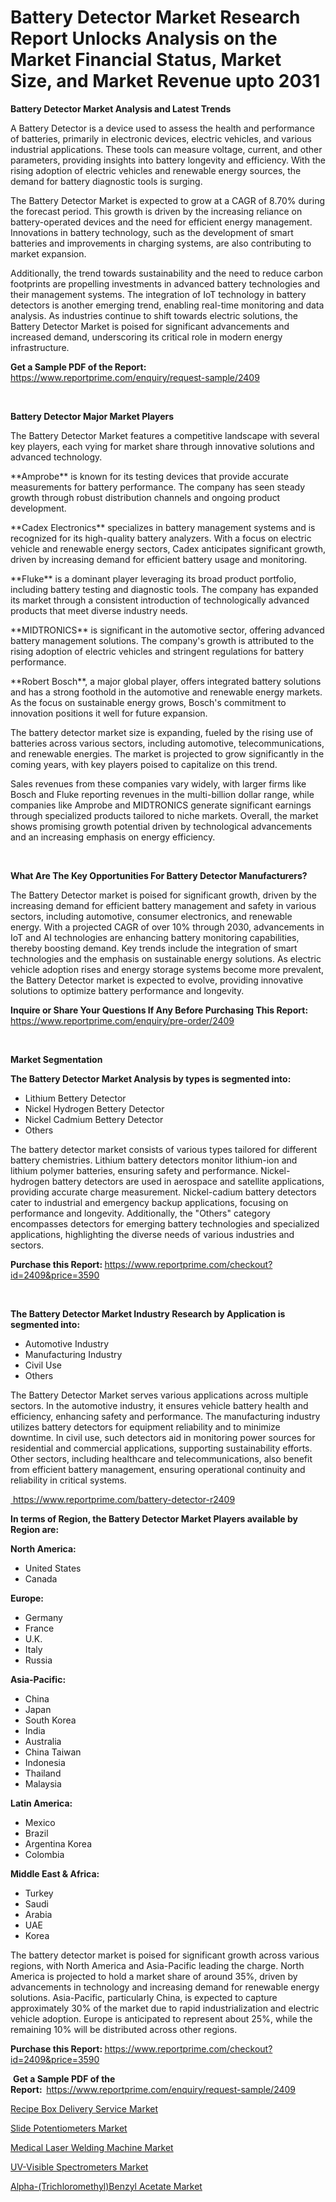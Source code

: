 <p><h1>Battery Detector Market Research Report Unlocks Analysis on the Market Financial Status, Market Size, and Market Revenue upto 2031</h1></p><p><strong>Battery Detector Market Analysis and Latest Trends</strong></p>
<p><p>A Battery Detector is a device used to assess the health and performance of batteries, primarily in electronic devices, electric vehicles, and various industrial applications. These tools can measure voltage, current, and other parameters, providing insights into battery longevity and efficiency. With the rising adoption of electric vehicles and renewable energy sources, the demand for battery diagnostic tools is surging.</p><p>The Battery Detector Market is expected to grow at a CAGR of 8.70% during the forecast period. This growth is driven by the increasing reliance on battery-operated devices and the need for efficient energy management. Innovations in battery technology, such as the development of smart batteries and improvements in charging systems, are also contributing to market expansion. </p><p>Additionally, the trend towards sustainability and the need to reduce carbon footprints are propelling investments in advanced battery technologies and their management systems. The integration of IoT technology in battery detectors is another emerging trend, enabling real-time monitoring and data analysis. As industries continue to shift towards electric solutions, the Battery Detector Market is poised for significant advancements and increased demand, underscoring its critical role in modern energy infrastructure.</p></p>
<p><strong>Get a Sample PDF of the Report:&nbsp;</strong> <a href="https://www.reportprime.com/enquiry/request-sample/2409">https://www.reportprime.com/enquiry/request-sample/2409</a></p>
<p>&nbsp;</p>
<p><strong>Battery Detector Major Market Players</strong></p>
<p><p>The Battery Detector Market features a competitive landscape with several key players, each vying for market share through innovative solutions and advanced technology.</p><p>**Amprobe** is known for its testing devices that provide accurate measurements for battery performance. The company has seen steady growth through robust distribution channels and ongoing product development.</p><p>**Cadex Electronics** specializes in battery management systems and is recognized for its high-quality battery analyzers. With a focus on electric vehicle and renewable energy sectors, Cadex anticipates significant growth, driven by increasing demand for efficient battery usage and monitoring.</p><p>**Fluke** is a dominant player leveraging its broad product portfolio, including battery testing and diagnostic tools. The company has expanded its market through a consistent introduction of technologically advanced products that meet diverse industry needs.</p><p>**MIDTRONICS** is significant in the automotive sector, offering advanced battery management solutions. The company's growth is attributed to the rising adoption of electric vehicles and stringent regulations for battery performance.</p><p>**Robert Bosch**, a major global player, offers integrated battery solutions and has a strong foothold in the automotive and renewable energy markets. As the focus on sustainable energy grows, Bosch's commitment to innovation positions it well for future expansion.</p><p>The battery detector market size is expanding, fueled by the rising use of batteries across various sectors, including automotive, telecommunications, and renewable energies. The market is projected to grow significantly in the coming years, with key players poised to capitalize on this trend.</p><p>Sales revenues from these companies vary widely, with larger firms like Bosch and Fluke reporting revenues in the multi-billion dollar range, while companies like Amprobe and MIDTRONICS generate significant earnings through specialized products tailored to niche markets. Overall, the market shows promising growth potential driven by technological advancements and an increasing emphasis on energy efficiency.</p></p>
<p>&nbsp;</p>
<p><strong>What Are The Key Opportunities For Battery Detector Manufacturers?</strong></p>
<p><p>The Battery Detector market is poised for significant growth, driven by the increasing demand for efficient battery management and safety in various sectors, including automotive, consumer electronics, and renewable energy. With a projected CAGR of over 10% through 2030, advancements in IoT and AI technologies are enhancing battery monitoring capabilities, thereby boosting demand. Key trends include the integration of smart technologies and the emphasis on sustainable energy solutions. As electric vehicle adoption rises and energy storage systems become more prevalent, the Battery Detector market is expected to evolve, providing innovative solutions to optimize battery performance and longevity.</p></p>
<p><strong>Inquire or Share Your Questions If Any Before Purchasing This Report:</strong> <a href="https://www.reportprime.com/enquiry/pre-order/2409">https://www.reportprime.com/enquiry/pre-order/2409</a></p>
<p>&nbsp;</p>
<p><strong>Market Segmentation</strong></p>
<p><strong>The Battery Detector Market Analysis by types is segmented into:</strong></p>
<p><ul><li>Lithium Bettery Detector</li><li>Nickel Hydrogen Bettery Detector</li><li>Nickel Cadmium Bettery Detector</li><li>Others</li></ul></p>
<p><p>The battery detector market consists of various types tailored for different battery chemistries. Lithium battery detectors monitor lithium-ion and lithium polymer batteries, ensuring safety and performance. Nickel-hydrogen battery detectors are used in aerospace and satellite applications, providing accurate charge measurement. Nickel-cadium battery detectors cater to industrial and emergency backup applications, focusing on performance and longevity. Additionally, the "Others" category encompasses detectors for emerging battery technologies and specialized applications, highlighting the diverse needs of various industries and sectors.</p></p>
<p><strong>Purchase this Report:&nbsp;</strong><a href="https://www.reportprime.com/checkout?id=2409&price=3590">https://www.reportprime.com/checkout?id=2409&price=3590</a></p>
<p>&nbsp;</p>
<p><strong>The Battery Detector Market Industry Research by Application is segmented into:</strong></p>
<p><ul><li>Automotive Industry</li><li>Manufacturing Industry</li><li>Civil Use</li><li>Others</li></ul></p>
<p><p>The Battery Detector Market serves various applications across multiple sectors. In the automotive industry, it ensures vehicle battery health and efficiency, enhancing safety and performance. The manufacturing industry utilizes battery detectors for equipment reliability and to minimize downtime. In civil use, such detectors aid in monitoring power sources for residential and commercial applications, supporting sustainability efforts. Other sectors, including healthcare and telecommunications, also benefit from efficient battery management, ensuring operational continuity and reliability in critical systems.</p></p>
<p><a href="https://www.reportprime.com/battery-detector-r2409">&nbsp;https://www.reportprime.com/battery-detector-r2409</a></p>
<p><strong>In terms of Region, the Battery Detector Market Players available by Region are:</strong></p>
<p>
    <p> <strong> North America: </strong>
        <ul>
            <li>United States</li>
            <li>Canada</li>
        </ul>
        </p> 
    <p> <strong> Europe: </strong>
        <ul>
            <li>Germany</li>
            <li>France</li>
            <li>U.K.</li>
            <li>Italy</li>
            <li>Russia</li>
        </ul>
        </p> 
    <p> <strong> Asia-Pacific: </strong>
        <ul>
            <li>China</li>
            <li>Japan</li>
            <li>South Korea</li>
            <li>India</li>
            <li>Australia</li>
            <li>China Taiwan</li>
            <li>Indonesia</li>
            <li>Thailand</li>
            <li>Malaysia</li>
        </ul>
        </p> 
    <p> <strong> Latin America: </strong>
        <ul>
            <li>Mexico</li>
            <li>Brazil</li>
            <li>Argentina Korea</li>
            <li>Colombia</li>
        </ul>
        </p> 
    <p> <strong> Middle East & Africa: </strong>
        <ul>
            <li>Turkey</li>
            <li>Saudi</li>
            <li>Arabia</li>
            <li>UAE</li>
            <li>Korea</li>
        </ul>
    </p>
    </p>
<p><p>The battery detector market is poised for significant growth across various regions, with North America and Asia-Pacific leading the charge. North America is projected to hold a market share of around 35%, driven by advancements in technology and increasing demand for renewable energy solutions. Asia-Pacific, particularly China, is expected to capture approximately 30% of the market due to rapid industrialization and electric vehicle adoption. Europe is anticipated to represent about 25%, while the remaining 10% will be distributed across other regions.</p></p>
<p><strong>Purchase this Report: </strong><a href="https://www.reportprime.com/checkout?id=2409&price=3590">https://www.reportprime.com/checkout?id=2409&price=3590</a></p>
<p>&nbsp;<strong>Get a Sample PDF of the Report:&nbsp;&nbsp;</strong><a href="https://www.reportprime.com/enquiry/request-sample/2409">https://www.reportprime.com/enquiry/request-sample/2409</a></p>
<p><strong></strong></p>
<p><p><a href="https://www.linkedin.com/pulse/global-recipe-box-delivery-service-industry-analysis-report-market-ougkf?trackingId=XJIf6W5vQP2ZSy2eXdXtfg%3D%3D">Recipe Box Delivery Service Market</a></p><p><a href="https://github.com/angelajermaine/Market-Research-Report-List-5/blob/main/slide-potentiometers-market.md">Slide Potentiometers Market</a></p><p><a href="https://medium.com/@breanakozey2023/pioneering-growth-analyzing-global-medical-laser-welding-machine-market-dynamics-2024-2031-b33a7f12c8d1?postPublishedType=initial">Medical Laser Welding Machine Market</a></p><p><a href="https://issuu.com/reportprime-2/docs/uv-visible-spectrometers-market-siz_9df9c7940746e6">UV-Visible Spectrometers Market</a></p><p><a href="https://issuu.com/reportprime-2/docs/alpha-trichloromethylbenzyl-acetate_f2d9d8111cbbf1">Alpha-(Trichloromethyl)Benzyl Acetate Market</a></p></p>